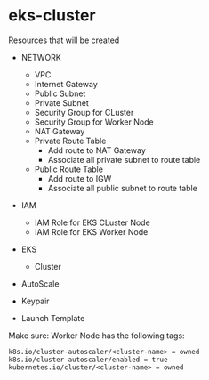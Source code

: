 # eks-cluster

Resources that will be created
- NETWORK
    - VPC
    - Internet Gateway
    - Public Subnet
    - Private Subnet
    - Security Group for CLuster
    - Security Group for Worker Node
    - NAT Gateway
    - Private Route Table
        - Add route to NAT Gateway
        - Associate all private subnet to route table
    - Public Route Table
        - Add route to IGW
        - Associate all public subnet to route table
- IAM 
    - IAM Role for EKS CLuster Node
    - IAM Role for EKS Worker Node
    
- EKS
    - Cluster
    
- AutoScale
- Keypair
- Launch Template



Make sure:
Worker Node has the following tags:
```cython
k8s.io/cluster-autoscaler/<cluster-name> = owned
k8s.io/cluster-autoscaler/enabled = true
kubernetes.io/cluster/<cluster-name> = owned
```